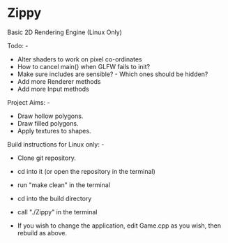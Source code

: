 # Zippy
Basic 2D Rendering Engine (Linux Only)

Todo: -
 - Alter shaders to work on pixel co-ordinates
 - How to cancel main() when GLFW fails to init?
 - Make sure includes are sensible? - Which ones should be hidden?
 - Add more Renderer methods
 - Add more Input methods

Project Aims: -
 - Draw hollow polygons.
 - Draw filled polygons.
 - Apply textures to shapes.

Build instructions for Linux only: - 
 - Clone git repository.
 - cd into it (or open the repository in the terminal)
 - run "make clean" in the terminal
 - cd into the build directory
 - call "./Zippy" in the terminal

 - If you wish to change the application, edit Game.cpp as you wish, then rebuild as above.